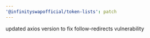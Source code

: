 ```yaml
---
'@infinityswapofficial/token-lists': patch
---
```


updated axios version to fix follow-redirects vulnerability
